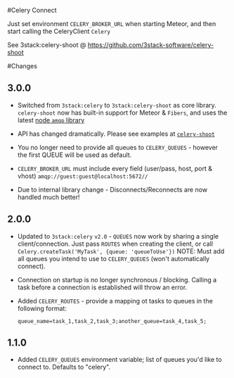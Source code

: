 #Celery Connect

Just set environment `CELERY_BROKER_URL` when starting Meteor, and then start calling the CeleryClient `Celery`

See 3stack:celery-shoot @ https://github.com/3stack-software/celery-shoot

#Changes

## 3.0.0

 * Switched from `3stack:celery` to `3stack:celery-shoot` as core library. `celery-shoot` now has built-in support
   for Meteor & `Fibers`, and uses the latest [node `amqp` library](https://github.com/dropbox/amqp-coffee)

 * API has changed dramatically. Please see examples at [`celery-shoot`](https://github.com/3stack-software/celery-shoot)

 * You no longer need to provide all queues to `CELERY_QUEUES` - however the first QUEUE will be used as default.

 * `CELERY_BROKER_URL` must include every field (user/pass, host, port & vhost) `amqp://guest:guest@localhost:5672//`

 * Due to internal library change - Disconnects/Reconnects are now handled much better!

## 2.0.0

 * Updated to `3stack:celery` `v2.0` - `QUEUES` now work by sharing a single client/connection.
    Just pass `ROUTES` when creating the client, or call `Celery.createTask('MyTask', {queue: 'queueToUse'})`
    NOTE: Must add all queues you intend to use to `CELERY_QUEUES` (won't automatically connect).

 * Connection on startup is no longer synchronous / blocking. Calling a task before a connection is established will
    throw an error.

 *  Added `CELERY_ROUTES` - provide a mapping ot tasks to queues in the following format:

    ```
    queue_name=task_1,task_2,task_3;another_queue=task_4,task_5;
    ```

## 1.1.0

 * Added `CELERY_QUEUES` environment variable; list of queues you'd like to connect to. Defaults to "celery".
